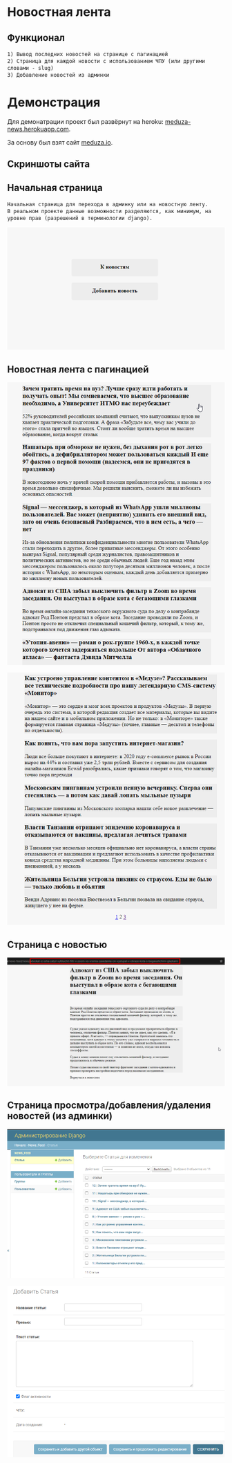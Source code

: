 # Новостная лента

## Функционал

    1) Вывод последних новостей на странице с пагинацией
    2) Страница для каждой новости с использованием ЧПУ (или другими словами - slug)
    3) Добавление новостей из админки

# Демонстрация

Для демонатрации проект был развёрнут на heroku: [meduza-news.herokuapp.com](https://meduza-news.herokuapp.com/).

За основу был взят сайт [meduza.io](https://meduza.io).

## Скриншоты сайта

## Начальная страница

    Начальная страница для перехода в админку или на новостную ленту.
    В реальном проекте данные возможности разделяются, как минимум, на уровне прав (разрешений в терминологии django).

![Image alt](./docs/image/main_page.png)

## Новостная лента с пагинацией

![Image alt](./docs/image/list_news_first_page.png)

![Image alt](./docs/image/list_news_mean_page.png)

## Страница с новостью

![Image alt](./docs/image/detail_news.png)

## Страница просмотра/добавления/удаления новостей (из админки)

![Image alt](./docs/image/admin_main.png)

![Image alt](./docs/image/admin_create_news.png)
